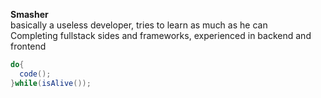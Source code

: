 **Smasher** \
basically a useless developer, tries to learn as much as he can \
Completing fullstack sides and frameworks, experienced in backend and frontend
```java
do{
  code();
}while(isAlive());
```

<!-- Special me -->
